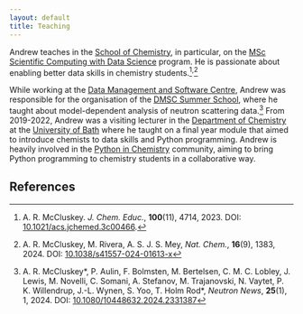 ```yaml
---
layout: default
title: Teaching
---
```


Andrew teaches in the [School of Chemistry](http://www.bris.ac.uk/chemistry/), in particular, on the [MSc Scientific Computing with Data Science](https://www.bristol.ac.uk/study/postgraduate/2023/sci/msc-scientific-computing-with-data-science) program.
He is passionate about enabling better data skills in chemistry students.[^1]<sup>,</sup>[^2]

While working at the [Data Management and Software Centre](https://europeanspallationsource.se/data-management-software-centre), Andrew was responsible for the organisation of the [DMSC Summer School](https://indico.esss.lu.se/event/3267/), where he taught about model-dependent analysis of neutron scattering data.[^3] 
From 2019-2022, Andrew was a visiting lecturer in the [Department of Chemistry](https://www.bath.ac.uk/departments/department-of-chemistry/) at the [University of Bath](https://www.bath.ac.uk) where he taught on a final year module that aimed to introduce chemists to data skills and Python programming.
Andrew is heavily involved in the [Python in Chemistry](https://pythoninchemistry.org) community, aiming to bring Python programming to chemistry students in a collaborative way. 

## References

[^1]: A. R. McCluskey. *J. Chem. Educ.*, **100**(11), 4714, 2023. DOI: [10.1021/acs.jchemed.3c00466](https://doi.org/10.1021/acs.jchemed.3c00466).
[^2]: A. R. McCluskey, M. Rivera, A. S. J. S. Mey, *Nat. Chem.*, **16**(9), 1383, 2024. DOI: [10.1038/s41557-024-01613-x](https://doi.org/10.1038/s41557-024-01613-x)
[^3]: A. R. McCluskey*, P. Aulin, F. Bolmsten, M. Bertelsen, C. M. C. Lobley, J. Lewis, M. Novelli, C. Somani, A. Stefanov, M. Trajanovski, N. Vaytet, P. K. Willendrup, J.-L. Wynen, S. Yoo, T. Holm Rod*, *Neutron News*, **25**(1), 1, 2024. DOI: [10.1080/10448632.2024.2331387](https://doi.org/10.1080/10448632.2024.2331387)
